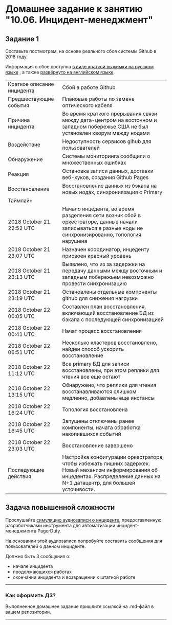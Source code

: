 # Домашнее задание к занятию "10.06. Инцидент-менеджмент"

## Задание 1

Составьте постмотрем, на основе реального сбоя системы Github в 2018 году.

Информация о сбое доступна [в виде краткой выжимки на русском языке](https://habr.com/ru/post/427301/) , а
также [развёрнуто на английском языке](https://github.blog/2018-10-30-oct21-post-incident-analysis/).

|   |   |
|---|---|
| Краткое описание инцидента  | Сбой в работе Github  |
| Предшествующие события| Плановые работы по замене оптического кабеля  |г
| Причина инцидента  | Во время краткого прерывания связи между дата-центром на восточном и западном побережье США не был установлен кворум между нодами |
| Воздействие   | Недоступность сервисов gihub для пользователей |
| Обнаружение  | Системы мониторинга сообщили о множественных ошибках  |
| Реакция   | Остановка записи данных, доставки веб-хуков, создания Github Pages |
| Восстановление   | Восстановление данных из бэкапа на новых нодах, синхрониязация с Primary |
| Таймлайн   | 
2018 October 21 22:52 UTC| Начало инцедента, во время разделения сети возник сбой в оркестраторе, данные начали записываться в разные ноды не синхронизированно, топология нарушена
2018 October 21 23:07 UTC| Назначен координатор, инцеденту присвоен красный уровень
2018 October 21 23:13 UTC| Выявлено, что из за задержки на передачу данными между восточным и западным побережьем невозможно провести синхронизацию
2018 October 21 23:19 UTC| Остановлены отдельные компоненты github для снижения нагрузки
2018 October 22 00:05 UTC| Составлен план восстановления, включающий восстановление БД из бэкапа с последующей синхронизацией
2018 October 22 00:41 UTC| Начат процесс восстановления
2018 October 22 06:51 UTC| Несколько кластеров восстановлено, найден способ ускорить восстановление
2018 October 22 11:12 UTC| Все primary БД для записи восстановлены, при этом реплики для чтения все еще остают
2018 October 22 13:15 UTC| Обнаружено, что реплики для чтения восстанавливаются слишком медленно, добавлены еще инстансы
2018 October 22 16:24 UTC| Топология восстановлена
2018 October 22 16:45 UTC| Запущены отключены ранее компоненты, начата обработка накопившихся событий
2018 October 22 23:03 UTC| Восстановление завершено
| Последующие действия  | Настройка конфигурации оркестратора, чтобы избежать лишних задержек. Новый механизм информирования об инцедентах. Распределение данных на N+1 датацентр, для большей усточивости.  |


## Задача повышенной сложности

Прослушайте [симуляцию аудиозаписи о инциденте](https://youtu.be/vw6I5DYWkNA?t=1), предоставленную 
разработчиками инструмента для автоматизации инцидент-менеджмента PagerDuty.

На основании этой аудиозаписи попробуйте составить сообщения для пользователей о данном инциденте.

Должно быть 3 сообщения о:
- начале инцидента
- продолжающихся работах
- окончании инцидента и возвращении к штатной работе

---

### Как оформить ДЗ?

Выполненное домашнее задание пришлите ссылкой на .md-файл в вашем репозитории.

---
